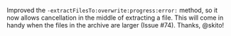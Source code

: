 Improved the `-extractFilesTo:overwrite:progress:error:` method, so it now allows cancellation in the middle of extracting a file. This will come in handy when the files in the archive are larger (Issue #74). Thanks, @skito!